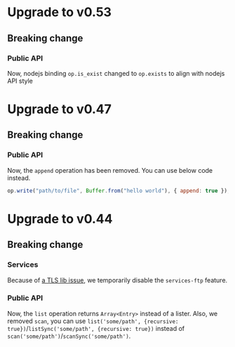 # Upgrade to v0.53

## Breaking change

### Public API

Now, nodejs binding `op.is_exist` changed to `op.exists` to align with nodejs API style 

# Upgrade to v0.47

## Breaking change

### Public API

Now, the `append` operation has been removed. You can use below code instead.

```js
op.write("path/to/file", Buffer.from("hello world"), { append: true });
```

# Upgrade to v0.44

## Breaking change

### Services

Because of [a TLS lib issue](https://github.com/apache/opendal/issues/3650), we temporarily disable the `services-ftp` feature.

### Public API

Now, the `list` operation returns `Array<Entry>` instead of a lister.
Also, we removed `scan`, you can use `list('some/path', {recursive: true})`/`listSync('some/path', {recursive: true})` instead of `scan('some/path')`/`scanSync('some/path')`.
